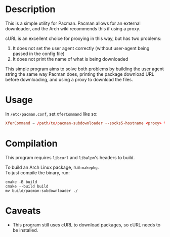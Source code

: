 # Description

This is a simple utility for Pacman. Pacman allows for an external downloader, and the Arch wiki recommends this if using a proxy. 

cURL is an excellent choice for proxying in this way, but has two problems:
1. It does not set the user agent correctly (without user-agent being passed in the config file)
2. It does not print the name of what is being downloaded

This simple program aims to solve both problems by building the user agent string the same way Pacman does, printing the package download URL before downloading, and using a proxy to download the files.

# Usage

In `/etc/pacman.conf`, set `XferCommand` like so:
```conf
XferCommand = /path/to/pacman-subdownloader --socks5-hostname <proxy> %u %o
```

# Compilation

This program requires `libcurl` and `libalpm`'s headers to build.

To build an Arch Linux package, run `makepkg`.  
To just compile the binary, run:
```shell
cmake -B build
cmake --build build
mv build/pacman-subdownloader ./
```


# Caveats

- This program still uses cURL to download packages, so cURL needs to be installed.

